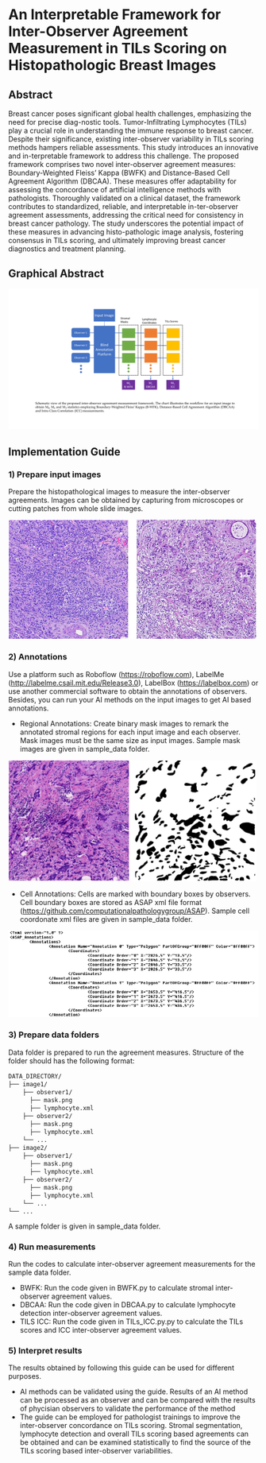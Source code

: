 
# An Interpretable Framework for Inter-Observer Agreement Measurement in TILs Scoring on Histopathologic Breast Images

## Abstract
Breast cancer poses significant global health challenges, emphasizing the need for precise diag-nostic tools. Tumor-Infiltrating Lymphocytes (TILs) play a crucial role in understanding the immune response to breast cancer. Despite their significance, existing inter-observer variability in TILs scoring methods hampers reliable assessments. This study introduces an innovative and in-terpretable framework to address this challenge. The proposed framework comprises two novel inter-observer agreement measures: Boundary-Weighted Fleiss’ Kappa (BWFK) and Distance-Based Cell Agreement Algorithm (DBCAA). These measures offer adaptability for assessing the concordance of artificial intelligence methods with pathologists. Thoroughly validated on a clinical dataset, the framework contributes to standardized, reliable, and interpretable in-ter-observer agreement assessments, addressing the critical need for consistency in breast cancer pathology. The study underscores the potential impact of these measures in advancing histo-pathologic image analysis, fostering consensus in TILs scoring, and ultimately improving breast cancer diagnostics and treatment planning.

## Graphical Abstract
![Graphical Abstract](images/Gaphical_Abstract.png)

## Implementation Guide

### 1) Prepare input images
Prepare the histopathological images to measure the inter-observer agreements. Images can be obtained by capturing from microscopes or cutting patches from whole slide images.

<img src="images/input_images.png" width="500">

### 2) Annotations
Use a platform such as Roboflow (https://roboflow.com), LabelMe (http://labelme.csail.mit.edu/Release3.0), LabelBox (https://labelbox.com) or use another commercial software to obtain the annotations of observers. Besides, you can run your AI methods on the input images to get AI based annotations. 
* Regional Annotations: Create binary mask images to remark the annotated stromal regions for each input image and each observer. Mask images must be the same size as input images. Sample mask images are given in sample_data folder.
<img src="images/sample_image_mask.png" width="500">

* Cell Annotations: Cells are marked with boundary boxes by observers. Cell boundary boxes are stored as ASAP xml file format (https://github.com/computationalpathologygroup/ASAP). Sample cell coordonate xml files are given in sample_data folder.
<img src="images/ASAP_xml.png" width="700">

### 3) Prepare data folders
Data folder is prepared to run the agreement measures. Structure of the folder should has the following format:
```
DATA_DIRECTORY/
├── image1/
    ├── observer1/
      ├── mask.png
      ├── lymphocyte.xml  
    ├── observer2/
      ├── mask.png
      ├── lymphocyte.xml  
    └── ...
├── image2/
    ├── observer1/
      ├── mask.png
      ├── lymphocyte.xml  
    ├── observer2/
      ├── mask.png
      ├── lymphocyte.xml  
    └── ...
└── ...
```
A sample folder is given in sample_data folder.
### 4) Run measurements
Run the codes to calculate inter-observer agreement measurements for the sample data folder.
* BWFK: Run the code given in BWFK.py to calculate stromal inter-observer agreement values.
* DBCAA: Run the code given in DBCAA.py to calculate lymphocyte detection inter-observer agreement values.
* TILS ICC: Run the code given in TILs_ICC.py.py to calculate the TILs scores and ICC inter-observer agreement values.

### 5) Interpret results
The results obtained by following this guide can be used for different purposes.
* AI methods can be validated using the guide. Results of an AI method can be processed as an observer and can be compared with the results of phycisian observers to validate the performance of the method
* The guide can be employed  for pathologist trainings to improve the inter-observer concordance on TILs scoring. Stromal segmentation, lymphocyte detection and overall TILs scoring based agreements can be obtained and can be examined statistically to find the source of the TILs scoring based inter-observer variabilities.



